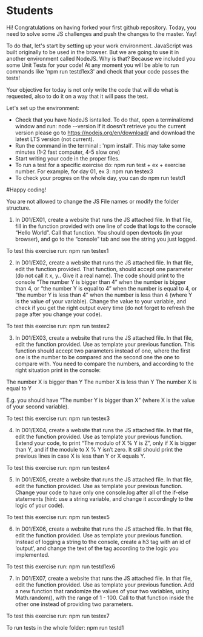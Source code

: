 # Students
Hi! Congratulations on having forked your first github repository.
Today, you need to solve some JS challenges and push the changes to the master. Yay!

To do that, let's start by setting up your work environment.
JavaScript was built originally to be used in the browser.
But we are going to use it in another environment called NodeJS.
Why is that? Because we included you some Unit Tests for your code!
At any moment you will be able to run commands like 'npm run testd1ex3'
and check that your code passes the tests!

Your objective for today is not only write the code that will do what is requested,
also to do it on a way that it will pass the test.

Let's set up the environment:
- Check that you have NodeJS isntalled. To do that, open a terminal/cmd window and run:
node --version
If it doesn't retrieve you the current version please go to https://nodejs.org/en/download/ and download the latest LTS version (not current).
- Run the command in the terminal : 'npm install'. This may take some minutes (1-2 fast computer, 4-5 slow one)
- Start writing your code in the proper files.
- To run a test for a specific exercise do:
npm run test  + ex + exercise number.
For example, for day 01, ex 3:
npm run testex3
- To check your progres on the whole day, you can do npm run testd1


#Happy coding!

You are not allowed to change the JS File names or modify the folder structure.

1.	In D01/EX01, create a website that runs the JS attached file. In that file, fill in the function provided with one line of code that logs to the console “Hello World”. Call that function. You should open devtools (in your browser), and go to the “console” tab and see the string you just logged.

To test this exercise run: npm run testex1 

2.	In D01/EX02, create a website that runs the JS attached file. In that file, edit the function provided. That function, should accept one parameter (do not call it x, y.. Give it a real name). The code should print to the console “The number Y is bigger than 4” when the number is bigger than 4, or “the number Y is equal to 4” when the number is equal to 4, or “the number Y is less than 4” when the number is less than 4 (where Y is the value of your variable). Change the value to your variable, and check if you get the right output every time (do not forget to refresh the page after you change your code).

To test this exercise run: npm run testex2

3.	In D01/EX03, create a website that runs the JS attached file. In that file, edit the function provided. Use as template your previous function. This function should accept two parameters instead of one, where the first one is the number to be compared and the second one the one to compare with. You need to compare the numbers, and according to the right situation print in the console:

The number X is bigger than Y
The number X is less than Y
The number X is equal to Y

E.g. you should have “The number Y is bigger than X” (where X is the value of your second variable).

To test this exercise run: npm run testex3

4.	In D01/EX04, create a website that runs the JS attached file. In that file, edit the function provided. Use as template your previous function. Extend your code, to print “The modulo of X % Y is Z”, only if X is bigger than Y, and if the module to X % Y isn’t zero. It still should print the previous lines in case X is less than Y or X equals Y.

To test this exercise run: npm run testex4

5.	In D01/EX05, create a website that runs the JS attached file. In that file, edit the function provided. Use as template your previous function. Change your code to have only one console.log after all of the if-else statements (hint: use a string variable, and change it accordingly to the logic of your code).

To test this exercise run: npm run testex5

6.	In D01/EX06, create a website that runs the JS attached file. In that file, edit the function provided. Use as template your previous function. Instead of logging a string to the console, create a h3 tag with an id of ‘output’, and change the text of the tag according to the logic you implemented.

To test this exercise run: npm run testd1ex6

7.	In D01/EX07, create a website that runs the JS attached file. In that file, edit the function provided. Use as template your previous function. Add a new function that  randomize the values of your two variables, using Math.random(), with the range of 1 - 100. Call to that function inside the other one instead of providing two parameters.

To test this exercise run: npm run testex7

To run tests in the whole folder: npm run testd1
